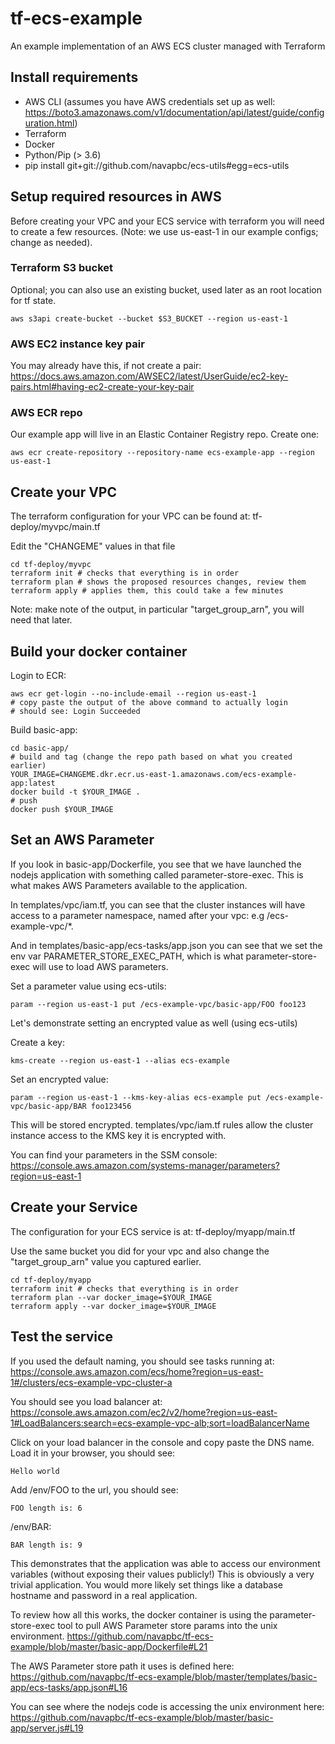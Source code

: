 # tf-ecs-example
An example implementation of an AWS ECS cluster managed with Terraform

## Install requirements

- AWS CLI (assumes you have AWS credentials set up as well: https://boto3.amazonaws.com/v1/documentation/api/latest/guide/configuration.html)
- Terraform
- Docker
- Python/Pip (> 3.6)
- pip install git+git://github.com/navapbc/ecs-utils#egg=ecs-utils

## Setup required resources in AWS

Before creating your VPC and your ECS service with terraform you will need to create a few resources. (Note: we use us-east-1 in our example configs; change as needed).

### Terraform S3 bucket

Optional; you can also use an existing bucket, used later as an root location for tf state.
```
aws s3api create-bucket --bucket $S3_BUCKET --region us-east-1
```

### AWS EC2 instance key pair

You may already have this, if not create a pair: https://docs.aws.amazon.com/AWSEC2/latest/UserGuide/ec2-key-pairs.html#having-ec2-create-your-key-pair

### AWS ECR repo

Our example app will live in an Elastic Container Registry repo.  Create one:
```
aws ecr create-repository --repository-name ecs-example-app --region us-east-1
```

## Create your VPC

The terraform configuration for your VPC can be found at: tf-deploy/myvpc/main.tf

Edit the "CHANGEME" values in that file

```
cd tf-deploy/myvpc
terraform init # checks that everything is in order
terraform plan # shows the proposed resources changes, review them
terraform apply # applies them, this could take a few minutes
```

Note: make note of the output, in particular "target_group_arn", you will need that later.

## Build your docker container

Login to ECR:
```
aws ecr get-login --no-include-email --region us-east-1
# copy paste the output of the above command to actually login
# should see: Login Succeeded
```

Build basic-app:
```
cd basic-app/
# build and tag (change the repo path based on what you created earlier)
YOUR_IMAGE=CHANGEME.dkr.ecr.us-east-1.amazonaws.com/ecs-example-app:latest
docker build -t $YOUR_IMAGE .
# push
docker push $YOUR_IMAGE
```

## Set an AWS Parameter

If you look in basic-app/Dockerfile, you see that we have launched the nodejs application with something called parameter-store-exec. This is what makes AWS Parameters available to the application.

In templates/vpc/iam.tf, you can see that the cluster instances will have access to a parameter namespace, named after your vpc: e.g /ecs-example-vpc/*.

And in templates/basic-app/ecs-tasks/app.json you can see that we set the env var PARAMETER_STORE_EXEC_PATH, which is what parameter-store-exec will use to load AWS parameters.

Set a parameter value using ecs-utils:
```
param --region us-east-1 put /ecs-example-vpc/basic-app/FOO foo123
```

Let's demonstrate setting an encrypted value as well (using ecs-utils)

Create a key:
```
kms-create --region us-east-1 --alias ecs-example
```

Set an encrypted value:
```
param --region us-east-1 --kms-key-alias ecs-example put /ecs-example-vpc/basic-app/BAR foo123456
```

This will be stored encrypted. templates/vpc/iam.tf rules allow the cluster instance access to the KMS key it is encrypted with.

You can find your parameters in the SSM console:
https://console.aws.amazon.com/systems-manager/parameters?region=us-east-1

## Create your Service
The configuration for your ECS service is at: tf-deploy/myapp/main.tf

Use the same bucket you did for your vpc and also change the "target_group_arn" value you captured earlier.


```
cd tf-deploy/myapp
terraform init # checks that everything is in order
terraform plan --var docker_image=$YOUR_IMAGE
terraform apply --var docker_image=$YOUR_IMAGE
```

## Test the service

If you used the default naming, you should see tasks running at:
https://console.aws.amazon.com/ecs/home?region=us-east-1#/clusters/ecs-example-vpc-cluster-a

You should see you load balancer at:
https://console.aws.amazon.com/ec2/v2/home?region=us-east-1#LoadBalancers:search=ecs-example-vpc-alb;sort=loadBalancerName

Click on your load balancer in the console and copy paste the DNS name. Load it in your browser, you should see:
```
Hello world
```

Add /env/FOO to the url, you should see:
```
FOO length is: 6
```

/env/BAR:
```
BAR length is: 9
```

This demonstrates that the application was able to access our environment variables (without exposing their values publicly!) This is obviously a very trivial application. You would more likely set things like a database hostname and password in a real application.

To review how all this works, the docker container is using the parameter-store-exec tool to pull AWS Parameter store params into the unix environment.
https://github.com/navapbc/tf-ecs-example/blob/master/basic-app/Dockerfile#L21

The AWS Parameter store path it uses is defined here:
https://github.com/navapbc/tf-ecs-example/blob/master/templates/basic-app/ecs-tasks/app.json#L16

You can see where the nodejs code is accessing the unix environment here: https://github.com/navapbc/tf-ecs-example/blob/master/basic-app/server.js#L19
